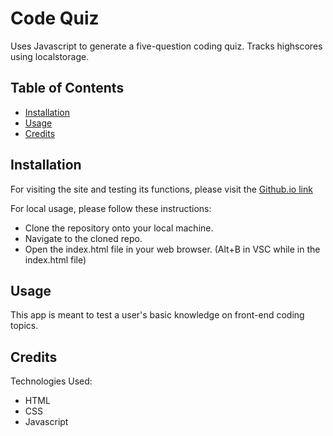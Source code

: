 # Code Quiz

Uses Javascript to generate a five-question coding quiz. Tracks highscores using localstorage.

## Table of Contents

- [Installation](#Installation)
- [Usage](#Usage)
- [Credits](#Credits)

## Installation

For visiting the site and testing its functions, please visit the [Github.io link](https://rylawesome.github.io/CodingQuiz-RJQ/)

For local usage, please follow these instructions:
* Clone the repository onto your local machine.
* Navigate to the cloned repo.
* Open the index.html file in your web browser. (Alt+B in VSC while in the index.html file)

## Usage

This app is meant to test a user's basic knowledge on front-end coding topics.

## Credits

Technologies Used:
* HTML
* CSS
* Javascript